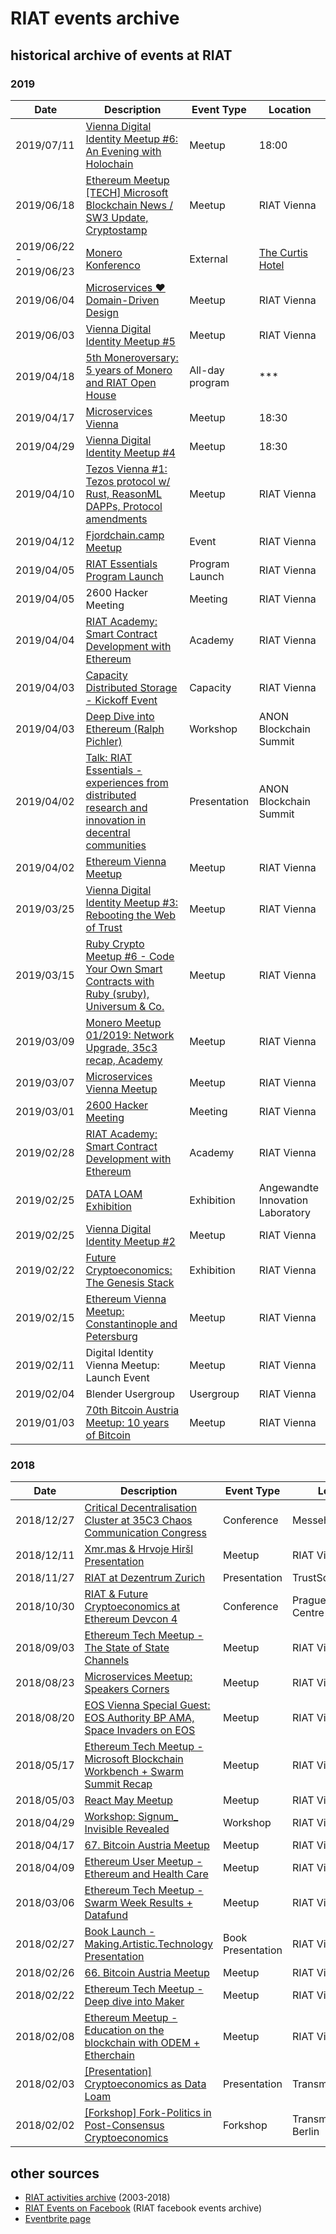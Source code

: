 [RIAT Events on Facebook]: https://www.facebook.com/pg/riat.ac.at/events/ "RIAT Events on Facebook"
[ICS (iCal) calendar]: https://calendar.google.com/calendar/ical/riat.at_nst52qhk2fca3u8dvhce8pepbg%40group.calendar.google.com/public/basic.ics "online subscription to events in the RIAT space: crypto, blockchain, DLT"
[RIAT website]: https://riat.ac.at
[RIAT activities archive]: https://riat.at/activities
[Eventbrite page]: https://www.eventbrite.com/o/riat-academy-10768509578 "RIAT academy eventbrite page"
[PDF overview & print event calendar]: https://github.com/parasew/riat-events/raw/master/assets/RIAT_program_PDF_calendar_2019.pdf
[events archive]: "https://github.com/parasew/riat-events/tree/master/archive"

# RIAT events archive

## historical archive of events at RIAT

### 2019
| Date                    | Description                                                                                                                                                           | Event Type      | Location                                      | 
| ----------------------- | --------------------------------------------------------------------------------------------------------------------------------------------------------------------- | --------------- | --------------------------------------------- | 
| 2019/07/11              | [Vienna Digital Identity Meetup #6: An Evening with Holochain](https://www.meetup.com/Vienna-Digital-Identity-Meetup/events/262809757/) | Meetup     | 18:00 | MQ Vienna / RIAT Booth | Vienna    | Austria | AT  |
| 2019/06/18              | [Ethereum Meetup [TECH] Microsoft Blockchain News / SW3 Update, Cryptostamp](https://www.meetup.com/Ethereum-Vienna/events/262006356/)                                | Meetup          | RIAT Vienna                                   | 
| 2019/06/22 - 2019/06/23 | [Monero Konferenco](https://www.facebook.com/parasew/posts/10156415223136824)                                                                                         | External        | [The Curtis Hotel](https://www.thecurtis.com) | 
| 2019/06/04              | [Microservices ❤ Domain-Driven Design](https://www.meetup.com/ddd-vienna/events/261445946/)                                                                           | Meetup          | RIAT Vienna                                   | 
| 2019/06/03              | [Vienna Digital Identity Meetup #5](https://www.meetup.com/Vienna-Digital-Identity-Meetup/events/261015488/)                                                          | Meetup          | RIAT Vienna                                   | 
| 2019/04/18              | [5th Moneroversary: 5 years of Monero and RIAT Open House](https://www.facebook.com/events/370653886870162/)                                                          | All-day program | ***                                           | 
| 2019/04/17              | [Microservices Vienna](https://www.meetup.com/microservices-vienna/)                                                                                                  | Meetup          | 18:30                                         | 
| 2019/04/29              | [Vienna Digital Identity Meetup #4](https://www.meetup.com/Vienna-Digital-Identity-Meetup/events/260079899/)                                                          | Meetup          | 18:30                                         | 
| 2019/04/10              | [Tezos Vienna #1: Tezos protocol w/ Rust, ReasonML DAPPs, Protocol amendments](https://www.meetup.com/de-DE/Tezos-Vienna/events/259790083/)                           | Meetup          | RIAT Vienna                                   | 
| 2019/04/12              | [Fjordchain.camp Meetup](https://www.facebook.com/events/2226827140867313/)                                                                                           | Event           | RIAT Vienna                                   | 
| 2019/04/05              | [RIAT Essentials Program Launch](https://www.eventbrite.com/e/riat-essentials-program-launch-event-tickets-59535938595#)                                              | Program Launch  | RIAT Vienna                                   | 
| 2019/04/05              | 2600 Hacker Meeting                                                                                                                                                   | Meeting         | RIAT Vienna                                   | 
| 2019/04/04              | [RIAT Academy: Smart Contract Development with Ethereum](https://www.facebook.com/events/1983523535284837/)                                                           | Academy         | RIAT Vienna                                   | 
| 2019/04/03              | [Capacity Distributed Storage - Kickoff Event](https://www.meetup.com/de-DE/Capacity-Network/events/259902642/)                                                       | Capacity        | RIAT Vienna                                   | 
| 2019/04/03              | [Deep Dive into Ethereum (Ralph Pichler)](https://www.blockchainsummitaustria.com/events/deep-dive-into-ethereum)                                                     | Workshop        | ANON Blockchain Summit                        | 
| 2019/04/02              | [Talk: RIAT Essentials - experiences from distributed research and innovation in decentral communities](https://www.blockchainsummitaustria.com/agenda)               | Presentation    | ANON Blockchain Summit                        | 
| 2019/04/02              | [Ethereum Vienna Meetup](https://www.meetup.com/Ethereum-Vienna/)                                                                                                     | Meetup          | RIAT Vienna                                   | 
| 2019/03/25              | [Vienna Digital Identity Meetup #3: Rebooting the Web of Trust](https://www.meetup.com/de-DE/Vienna-Digital-Identity-Meetup/events/259683263/)                        | Meetup          | RIAT Vienna                                   | 
| 2019/03/15              | [Ruby Crypto Meetup #6 - Code Your Own Smart Contracts with Ruby (sruby), Universum & Co.](https://www.facebook.com/events/1988745191426912/)                         | Meetup          | RIAT Vienna                                   | 
| 2019/03/09              | [Monero Meetup 01/2019: Network Upgrade, 35c3 recap, Academy](https://www.facebook.com/events/2042824889349215/)                                                      | Meetup          | RIAT Vienna                                   | 
| 2019/03/07              | [Microservices Vienna Meetup](https://www.facebook.com/events/293328437951583/)                                                                                       | Meetup          | RIAT Vienna                                   | 
| 2019/03/01              | [2600 Hacker Meeting](https://www.facebook.com/events/306031676747864/)                                                                                               | Meeting         | RIAT Vienna                                   | 
| 2019/02/28              | [RIAT Academy: Smart Contract Development with Ethereum](https://www.facebook.com/events/319665308665747/)                                                            | Academy         | RIAT Vienna                                   | 
| 2019/02/25              | [DATA LOAM Exhibition](https://www.dieangewandte.at/jart/prj3/angewandte-2016/main.jart?rel=de&reserve-mode=active&content-id=1454062400291&artikel_id=1546414237711) | Exhibition      | Angewandte Innovation Laboratory              | 
| 2019/02/25              | [Vienna Digital Identity Meetup #2](https://www.facebook.com/events/239178996988956/)                                                                                 | Meetup          | RIAT Vienna                                   | 
| 2019/02/22              | [Future Cryptoeconomics: The Genesis Stack](https://web.facebook.com/events/1067229673468739/)                                                                        | Exhibition      | RIAT Vienna                                   | 
| 2019/02/15              | [Ethereum Vienna Meetup: Constantinople and Petersburg](https://www.facebook.com/events/539687579870573/)                                                             | Meetup          | RIAT Vienna                                   | 
| 2019/02/11              | Digital Identity Vienna Meetup: Launch Event                                                                                                                          | Meetup          | RIAT Vienna                                   | 
| 2019/02/04              | Blender Usergroup                                                                                                                                                     | Usergroup       | RIAT Vienna                                   | 
| 2019/01/03              | [70th Bitcoin Austria Meetup: 10 years of Bitcoin](https://www.meetup.com/Bitcoin-Austria/events/257292033/)                                                          | Meetup          | RIAT Vienna                                   | 




### 2018
| Date       | Description                                                                                                                                                     | Event Type        | Location               |
| ---------- | --------------------------------------------------------------------------------------------------------------------------------------------------------------- | ----------------- | ---------------------- |
| 2018/12/27 | [Critical Decentralisation Cluster at 35C3 Chaos Communication Congress](https://decentral.community/)                                                          | Conference        | Messehalle Leipzig     |
| 2018/12/11 | [Xmr.mas & Hrvoje Hiršl Presentation](https://www.facebook.com/events/1792511447541919/)                                                                        | Meetup            | RIAT Vienna            |
| 2018/11/27 | [RIAT at Dezentrum Zurich](https://www.facebook.com/events/1002168753301239/)                                                                                   | Presentation      | TrustSquare Zürich     |
| 2018/10/30 | [RIAT & Future Cryptoeconomics at Ethereum Devcon 4](https://devcon4.ethereum.org/)                                                                             | Conference        | Prague Congress Centre |
| 2018/09/03 | [Ethereum Tech Meetup - The State of State Channels](https://www.meetup.com/de-DE/Ethereum-Vienna/events/253448252/)                                            | Meetup            | RIAT Vienna            |
| 2018/08/23 | [Microservices Meetup: Speakers Corners](https://www.meetup.com/de-DE/microservices-vienna/events/251276266/)                                                   | Meetup            | RIAT Vienna            |
| 2018/08/20 | [EOS Vienna Special Guest: EOS Authority BP AMA, Space Invaders on EOS](https://www.meetup.com/de-DE/EOS-Vienna/events/253674084/)                              | Meetup            | RIAT Vienna            |
| 2018/05/17 | [Ethereum Tech Meetup - Microsoft Blockchain Workbench + Swarm Summit Recap](https://www.meetup.com/de-DE/Ethereum-Vienna/events/250573068/)                    | Meetup            | RIAT Vienna            |
| 2018/05/03 | [React May Meetup](https://www.meetup.com/de-DE/ReactVienna/events/248813567/)                                                                                  | Meetup            | RIAT Vienna            |
| 2018/04/29 | [Workshop: Signum_ Invisible Revealed](https://www.facebook.com/events/277838786089115/)                                                                        | Workshop          | RIAT Vienna            |
| 2018/04/17 | [67. Bitcoin Austria Meetup](https://www.meetup.com/de-DE/Bitcoin-Austria/events/249296061/)                                                                    | Meetup            | RIAT Vienna            |
| 2018/04/09 | [Ethereum User Meetup - Ethereum and Health Care](https://www.meetup.com/de-DE/Ethereum-Vienna/events/239268692/)                                               | Meetup            | RIAT Vienna            |
| 2018/03/06 | [Ethereum Tech Meetup - Swarm Week Results + Datafund](https://www.meetup.com/de-DE/Ethereum-Vienna/events/248197811/)                                          | Meetup            | RIAT Vienna            |
| 2018/02/27 | [Book Launch - Making.Artistic.Technology Presentation](https://www.facebook.com/events/1625427954212613/)                                                      | Book Presentation | RIAT Vienna            |
| 2018/02/26 | [66. Bitcoin Austria Meetup](https://www.meetup.com/de-DE/Bitcoin-Austria/events/247950219/)                                                                    | Meetup            | RIAT Vienna            |
| 2018/02/22 | [Ethereum Tech Meetup - Deep dive into Maker](https://www.meetup.com/de-DE/Ethereum-Vienna/events/247747028/)                                                   | Meetup            | RIAT Vienna            |
| 2018/02/08 | [Ethereum Meetup - Education on the blockchain with ODEM + Etherchain](https://www.meetup.com/de-DE/Ethereum-Vienna/events/247356260/)                          | Meetup            | RIAT Vienna            |
| 2018/02/03 | [[Presentation] Cryptoeconomics as Data Loam](https://2018.pastwebsites.transmediale.de/content/cryptoeconomics-as-data-loam)                                   | Presentation      | Transmediale,Berlin    |
| 2018/02/02 | [[Forkshop] Fork-Politics in Post-Consensus Cryptoeconomics](https://2018.pastwebsites.transmediale.de/content/fork-politics-in-post-consensus-cryptoeconomics) | Forkshop          | Transmediale, Berlin   |

## other sources

* [RIAT activities archive] (2003-2018)
* [RIAT Events on Facebook] (RIAT facebook events archive)
* [Eventbrite page]
